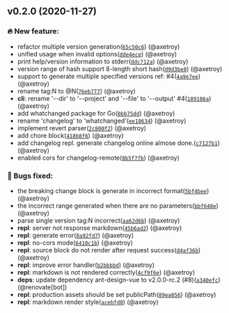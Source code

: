 v0.2.0 (2020-11-27)
-------------------

### 🔥 New feature:

-	refactor multiple version generation([`65c50c6`](https://github.com/release-lab/whatchanged/commit/65c50c6b30f5dfc608c260c73d55cc8601041bdf)) (@axetroy)
-	unified usage when invalid options([`dde4ece`](https://github.com/release-lab/whatchanged/commit/dde4ecee3db8925c804db839bed098eb4a0f82ec)) (@axetroy)
-	print help/version information to stderr([`ddc712a`](https://github.com/release-lab/whatchanged/commit/ddc712a8e4ec502976deb7430a79532d902bcbf9)) (@axetroy)
-	version range of hash support 8-length short hash([`d9d3be8`](https://github.com/release-lab/whatchanged/commit/d9d3be819e1214139342e48cdaf866ae3b628f4b)) (@axetroy)
-	support to generate multiple specified versions ref: #4([`4a9e7ee`](https://github.com/release-lab/whatchanged/commit/4a9e7ee70a80104933e60f20db4784ea472ae2ec)) (@axetroy)
-	rename tag:N to @N([`76eb777`](https://github.com/release-lab/whatchanged/commit/76eb7774ac0a1f44ca6b66b9322870cba24a50a8)) (@axetroy)
-	**cli**: rename '--dir' to '--project' and '--file' to '--output' #4([`189186a`](https://github.com/release-lab/whatchanged/commit/189186a89693c724ac794c17f2c35781b2fdc017)) (@axetroy)
-	add whatchanged package for Go([`0bb75dd`](https://github.com/release-lab/whatchanged/commit/0bb75dd41758d85c4608f010298f823346a68a7c)) (@axetroy)
-	rename 'changelog' to 'whatchanged'([`ee18634`](https://github.com/release-lab/whatchanged/commit/ee1863487bd70a2664ff856c4aacfc34d3a5043d)) (@axetroy)
-	implement revert parser([`2c800f2`](https://github.com/release-lab/whatchanged/commit/2c800f24894c495761e715e3a3f81863e0b3b96c)) (@axetroy)
-	add chore block([`418b8f6`](https://github.com/release-lab/whatchanged/commit/418b8f6383b9d710c043655a5dd28fd6627bd85f)) (@axetroy)
-	add changelog repl. generate changelog online almose done.([`c7127b1`](https://github.com/release-lab/whatchanged/commit/c7127b1b0e3869854d293b536eb2f21c4e0c8e3c)) (@axetroy)
-	enabled cors for changelog-remote([`8b5f7fb`](https://github.com/release-lab/whatchanged/commit/8b5f7fbda0f6aefbc933de757a13ed34d105990f)) (@axetroy)

### 🐛 Bugs fixed:

-	the breaking change block is generate in incorrect format([`5bf4bee`](https://github.com/release-lab/whatchanged/commit/5bf4beea7124cac872598c5487657548e7a826c9)) (@axetroy)
-	the incorrect range generated when there are no parameters([`bbf648e`](https://github.com/release-lab/whatchanged/commit/bbf648e756ab74abb25764ee9ead032343832b3b)) (@axetroy)
-	parse single version tag:N incorrect([`aa62d6b`](https://github.com/release-lab/whatchanged/commit/aa62d6be3294619c81159a39208c9f7bba07630f)) (@axetroy)
-	**repl**: server not response markdown([`45b6ad2`](https://github.com/release-lab/whatchanged/commit/45b6ad20ec4a50dc7661bf575fa408ef6383c46b)) (@axetroy)
-	**repl**: generate error([`8a92fd7`](https://github.com/release-lab/whatchanged/commit/8a92fd7693568683beba2431b0e0659fc99e3c82)) (@axetroy)
-	**repl**: no-cors mode([`6410c1b`](https://github.com/release-lab/whatchanged/commit/6410c1be6cc35e3165172f99738add18ef4d5beb)) (@axetroy)
-	**repl**: source block do not render after request success([`d4af36b`](https://github.com/release-lab/whatchanged/commit/d4af36be80ca60f4bbbcb96603b070883ac44a6a)) (@axetroy)
-	**repl**: improve error handler([`b2bbbbd`](https://github.com/release-lab/whatchanged/commit/b2bbbbd7608501813986d74f6e44c233719246eb)) (@axetroy)
-	**repl**: markdown is not rendered correctly([`4cf9f6e`](https://github.com/release-lab/whatchanged/commit/4cf9f6ee53d19f67380144030a38ede88cb1a59b)) (@axetroy)
-	**deps**: update dependency ant-design-vue to v2.0.0-rc.2 (#8)([`a340efc`](https://github.com/release-lab/whatchanged/commit/a340efc8b86b1728eb1dcaedc9c101767582e811)) (@renovate[bot])
-	**repl**: production assets should be set publicPath([`89ea856`](https://github.com/release-lab/whatchanged/commit/89ea856f4f2046f7347a5ebd2c9d60e3a3650595)) (@axetroy)
-	**repl**: markdown render style([`acebfd0`](https://github.com/release-lab/whatchanged/commit/acebfd0bd736dac9c811186c82ba241d7b1e05e1)) (@axetroy)

